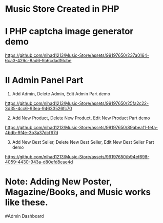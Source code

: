 # Music Store Created in PHP
# I PHP captcha image generator demo
https://github.com/nihad1213/Music-Store/assets/99197650/237a0164-6ca3-426c-8ad6-9a6cdadf6cbe
# II Admin Panel Part
1. Add Admin, Delete Admin, Edit Admin Part demo

https://github.com/nihad1213/Music-Store/assets/99197650/25fa2c22-3d35-4cc6-93ea-94633526fc70

2. Add New Product, Delete New Product, Edit New Product Part demo

https://github.com/nihad1213/Music-Store/assets/99197650/89abeaf1-fefa-4bdb-9f4e-3b3a37dcf67d

3. Add New Best Seller, Delete New Best Seller, Edit New Best Seller Part demo

https://github.com/nihad1213/Music-Store/assets/99197650/b94ef698-4059-4430-943a-d80efd8eae4d

# Note: Adding New Poster, Magazine/Books, and Music works like these.

#Admin Dashboard


